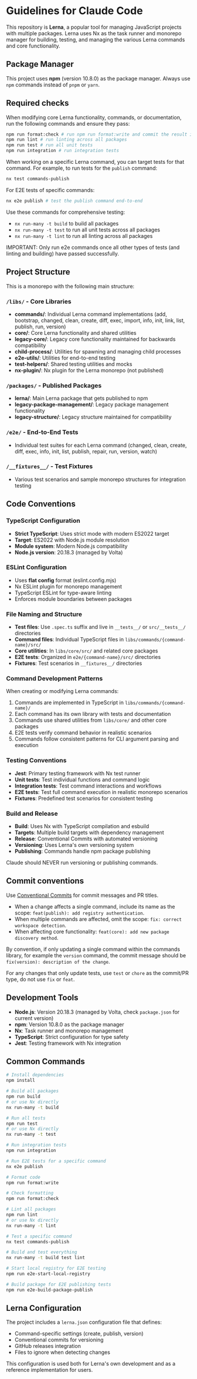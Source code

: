 # Guidelines for Claude Code

This repository is **Lerna**, a popular tool for managing JavaScript projects with multiple packages. Lerna uses Nx as the task runner and monorepo manager for building, testing, and managing the various Lerna commands and core functionality.

## Package Manager

This project uses **npm** (version 10.8.0) as the package manager. Always use `npm` commands instead of `pnpm` or `yarn`.

## Required checks

When modifying core Lerna functionality, commands, or documentation, run the following commands and ensure they pass:

```bash
npm run format:check # run npm run format:write and commit the result if this check fails
npm run lint # run linting across all packages
npm run test # run all unit tests
npm run integration # run integration tests
```

When working on a specific Lerna command, you can target tests for that command. For example, to run tests for the `publish` command:

```bash
nx test commands-publish
```

For E2E tests of specific commands:

```bash
nx e2e publish # test the publish command end-to-end
```

Use these commands for comprehensive testing:

- `nx run-many -t build` to build all packages
- `nx run-many -t test` to run all unit tests across all packages
- `nx run-many -t lint` to run all linting across all packages

IMPORTANT: Only run e2e commands once all other types of tests (and linting and building) have passed successfully.

## Project Structure

This is a monorepo with the following main structure:

### `/libs/` - Core Libraries

- **commands/**: Individual Lerna command implementations (add, bootstrap, changed, clean, create, diff, exec, import, info, init, link, list, publish, run, version)
- **core/**: Core Lerna functionality and shared utilities
- **legacy-core/**: Legacy core functionality maintained for backwards compatibility
- **child-process/**: Utilities for spawning and managing child processes
- **e2e-utils/**: Utilities for end-to-end testing
- **test-helpers/**: Shared testing utilities and mocks
- **nx-plugin/**: Nx plugin for the Lerna monorepo (not published)

### `/packages/` - Published Packages

- **lerna/**: Main Lerna package that gets published to npm
- **legacy-package-management/**: Legacy package management functionality
- **legacy-structure/**: Legacy structure maintained for compatibility

### `/e2e/` - End-to-End Tests

- Individual test suites for each Lerna command (changed, clean, create, diff, exec, info, init, list, publish, repair, run, version, watch)

### `/__fixtures__/` - Test Fixtures

- Various test scenarios and sample monorepo structures for integration testing

## Code Conventions

### TypeScript Configuration

- **Strict TypeScript**: Uses strict mode with modern ES2022 target
- **Target**: ES2022 with Node.js module resolution
- **Module system**: Modern Node.js compatibility
- **Node.js version**: 20.18.3 (managed by Volta)

### ESLint Configuration

- Uses **flat config** format (eslint.config.mjs)
- Nx ESLint plugin for monorepo management
- TypeScript ESLint for type-aware linting
- Enforces module boundaries between packages

### File Naming and Structure

- **Test files**: Use `.spec.ts` suffix and live in `__tests__/` or `src/__tests__/` directories
- **Command files**: Individual TypeScript files in `libs/commands/{command-name}/src/`
- **Core utilities**: In `libs/core/src/` and related core packages
- **E2E tests**: Organized in `e2e/{command-name}/src/` directories
- **Fixtures**: Test scenarios in `__fixtures__/` directories

### Command Development Patterns

When creating or modifying Lerna commands:

1. Commands are implemented in TypeScript in `libs/commands/{command-name}/`
2. Each command has its own library with tests and documentation
3. Commands use shared utilities from `libs/core/` and other core packages
4. E2E tests verify command behavior in realistic scenarios
5. Commands follow consistent patterns for CLI argument parsing and execution

### Testing Conventions

- **Jest**: Primary testing framework with Nx test runner
- **Unit tests**: Test individual functions and command logic
- **Integration tests**: Test command interactions and workflows
- **E2E tests**: Test full command execution in realistic monorepo scenarios
- **Fixtures**: Predefined test scenarios for consistent testing

### Build and Release

- **Build**: Uses Nx with TypeScript compilation and esbuild
- **Targets**: Multiple build targets with dependency management
- **Release**: Conventional Commits with automated versioning
- **Versioning**: Uses Lerna's own versioning system
- **Publishing**: Commands handle npm package publishing

Claude should NEVER run versioning or publishing commands.

## Commit conventions

Use [Conventional Commits](https://www.conventionalcommits.org/) for commit messages and PR titles.

- When a change affects a single command, include its name as the scope: `feat(publish): add registry authentication`.
- When multiple commands are affected, omit the scope: `fix: correct workspace detection`.
- When affecting core functionality: `feat(core): add new package discovery method`.

By convention, if only updating a single command within the commands library, for example the `version` command, the commit message should be `fix(version): description of the change`.

For any changes that only update tests, use `test` or `chore` as the commit/PR type, do not use `fix` or `feat`.

## Development Tools

- **Node.js**: Version 20.18.3 (managed by Volta, check `package.json` for current version)
- **npm**: Version 10.8.0 as the package manager
- **Nx**: Task runner and monorepo management
- **TypeScript**: Strict configuration for type safety
- **Jest**: Testing framework with Nx integration

## Common Commands

```bash
# Install dependencies
npm install

# Build all packages
npm run build
# or use Nx directly
nx run-many -t build

# Run all tests
npm run test
# or use Nx directly
nx run-many -t test

# Run integration tests
npm run integration

# Run E2E tests for a specific command
nx e2e publish

# Format code
npm run format:write

# Check formatting
npm run format:check

# Lint all packages
npm run lint
# or use Nx directly
nx run-many -t lint

# Test a specific command
nx test commands-publish

# Build and test everything
nx run-many -t build test lint

# Start local registry for E2E testing
npm run e2e-start-local-registry

# Build package for E2E publishing tests
npm run e2e-build-package-publish
```

## Lerna Configuration

The project includes a `lerna.json` configuration file that defines:

- Command-specific settings (create, publish, version)
- Conventional commits for versioning
- GitHub releases integration
- Files to ignore when detecting changes

This configuration is used both for Lerna's own development and as a reference implementation for users.

